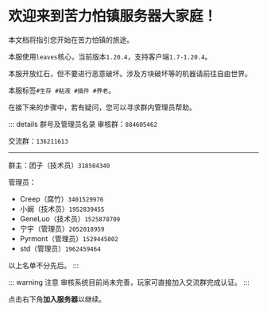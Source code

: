 # 欢迎来到苦力怕镇服务器大家庭！

本文档将指引您开始在苦力怕镇的旅途。

本服使用`leaves`核心，当前版本`1.20.4`，支持客户端`1.7-1.20.4`。

本服开放红石，但不要进行恶意破坏。涉及方块破坏等的机器请前往自由世界。

本服标签`#生存 #粘液 #插件 #养老`。

在接下来的步骤中，若有疑问，您可以寻求群内管理员帮助。

::: details 群号及管理员名录
审核群：`884605462`

交流群：`136211613`

---
群主：团子（技术员）`318504340`

管理员：
 - Creep（腐竹）`3401529976`
 - 小阚（技术员）`1952839455`
 - GeneLuo（技术员）`1525878709`
 - 宁宇（管理员）`2052018959`
 - Pyrmont（管理员）`1529445002`
 - std（管理员）`1962459464`

以上名单不分先后。
:::

::: warning 注意
审核系统目前尚未完善，玩家可直接加入交流群完成认证。
:::

点击右下角**加入服务器**以继续。